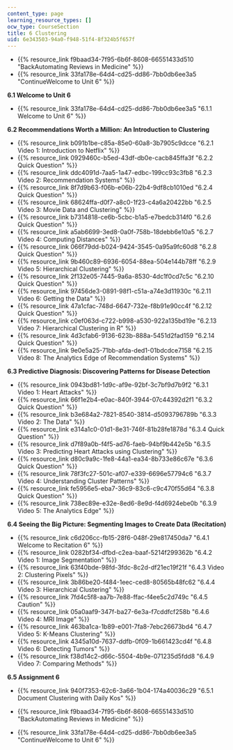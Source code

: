 ```yaml
---
content_type: page
learning_resource_types: []
ocw_type: CourseSection
title: 6 Clustering
uid: 6e343503-94a0-f948-51f4-8f324b5f657f
---
```


*   {{% resource_link f9baad34-7f95-6b6f-8608-66551433d510 "BackAutomating Reviews in Medicine" %}}
*   {{% resource_link 33fa178e-64d4-cd25-dd86-7bb0db6ee3a5 "ContinueWelcome to Unit 6" %}}

**6.1 Welcome to Unit 6**

*   {{% resource_link 33fa178e-64d4-cd25-dd86-7bb0db6ee3a5 "6.1.1 Welcome to Unit 6" %}}

**6.2 Recommendations Worth a Million: An Introduction to Clustering**

*   {{% resource_link b091b1be-c85a-85e0-60a8-3b7905c9dcce "6.2.1 Video 1: Introduction to Netflix" %}}
*   {{% resource_link 0929460c-b5ed-43df-db0e-cacb845ffa3f "6.2.2 Quick Question" %}}
*   {{% resource_link ddc4091d-7aa5-1a47-edbc-199cc93c3fb8 "6.2.3 Video 2: Recommendation Systems" %}}
*   {{% resource_link 8f7d9b63-f06b-e06b-22b4-9df8cb1010ed "6.2.4 Quick Question" %}}
*   {{% resource_link 68624ffa-d0f7-a8c0-1f23-c4a6a20422bb "6.2.5 Video 3: Movie Data and Clustering" %}}
*   {{% resource_link b7314818-ce6b-5cbc-b1a5-e7bedcb314f0 "6.2.6 Quick Question" %}}
*   {{% resource_link a5ab6699-3ed8-0a0f-758b-18debb6e10a5 "6.2.7 Video 4: Computing Distances" %}}
*   {{% resource_link 066f79dd-b024-9424-3545-0a95a9fc60d8 "6.2.8 Quick Question" %}}
*   {{% resource_link 9b460c89-6936-6054-88ea-504e144b78ff "6.2.9 Video 5: Hierarchical Clustering" %}}
*   {{% resource_link 2f132e05-7445-9a6a-8530-4dc1f0cd7c5c "6.2.10 Quick Question" %}}
*   {{% resource_link 97456de3-0891-98f1-c51a-a74e3d11930c "6.2.11 Video 6: Getting the Data" %}}
*   {{% resource_link 47a1cfac-748d-6647-732e-f8b91e90cc4f "6.2.12 Quick Question" %}}
*   {{% resource_link c0ef063d-c722-b998-a530-922a135bd19e "6.2.13 Video 7: Hierarchical Clustering in R" %}}
*   {{% resource_link 4d3cfab6-9136-623b-888a-5451d2fad159 "6.2.14 Quick Question" %}}
*   {{% resource_link 9e0e5a25-71bb-afda-ded1-01bdcdce7158 "6.2.15 Video 8: The Analytics Edge of Recommendation Systems" %}}

**6.3 Predictive Diagnosis: Discovering Patterns for Disease Detection**

*   {{% resource_link 0943bd81-1d9c-af9e-92bf-3c7bf9d7b9f2 "6.3.1 Video 1: Heart Attacks" %}}
*   {{% resource_link 66f1e2b4-e0ac-840f-3944-07c44392d2f1 "6.3.2 Quick Question" %}}
*   {{% resource_link b3e684a2-7821-8540-3814-d5093796789b "6.3.3 Video 2: The Data" %}}
*   {{% resource_link e314a1c0-01d1-8e31-746f-81b28fe1878d "6.3.4 Quick Question" %}}
*   {{% resource_link d7f89a0b-f4f5-ad76-faeb-94bf9b442e5b "6.3.5 Video 3: Predicting Heart Attacks using Clustering" %}}
*   {{% resource_link d80c9a9c-1fe8-44a1-ea34-8b733e86c67e "6.3.6 Quick Question" %}}
*   {{% resource_link 78f3fc27-501c-af07-e339-6696e57794c6 "6.3.7 Video 4: Understanding Cluster Patterns" %}}
*   {{% resource_link fe5956e5-eba7-36c9-83c6-c9c470f55d64 "6.3.8 Quick Question" %}}
*   {{% resource_link 738ec89e-e32e-8ed6-8e9d-f4d6924ebe0b "6.3.9 Video 5: The Analytics Edge" %}}

**6.4 Seeing the Big Picture: Segmenting Images to Create Data (Recitation)**

*   {{% resource_link c6d206cc-fb15-28f6-048f-29e817450da7 "6.4.1 Welcome to Recitation 6" %}}
*   {{% resource_link 0282bf34-dfbd-c2ea-baaf-5214f299362b "6.4.2 Video 1: Image Segmentation" %}}
*   {{% resource_link 63f40bde-98fd-3fdc-8c2d-df21ec19f21f "6.4.3 Video 2: Clustering Pixels" %}}
*   {{% resource_link 3b86be20-f484-1eec-ced8-80565b48fc62 "6.4.4 Video 3: Hierarchical Clustering" %}}
*   {{% resource_link 7fd4c5f8-aa7b-7e88-ffac-f4ee5c2d749c "6.4.5 Caution" %}}
*   {{% resource_link 05a0aaf9-347f-ba27-6e3a-f7cddfcf258b "6.4.6 Video 4: MRI Image" %}}
*   {{% resource_link 463ba1ca-1b89-e001-7fa8-7ebc26673bd4 "6.4.7 Video 5: K-Means Clustering" %}}
*   {{% resource_link 4345a10d-7637-ddfb-0f09-1b661423cd4f "6.4.8 Video 6: Detecting Tumors" %}}
*   {{% resource_link f38d14c2-d66c-5504-4b9e-071235d5fdd8 "6.4.9 Video 7: Comparing Methods" %}}

**6.5 Assignment 6**

*   {{% resource_link 940f7353-62c6-3a66-1b04-174a40036c29 "6.5.1 Document Clustering with Daily Kos" %}}

*   {{% resource_link f9baad34-7f95-6b6f-8608-66551433d510 "BackAutomating Reviews in Medicine" %}}
*   {{% resource_link 33fa178e-64d4-cd25-dd86-7bb0db6ee3a5 "ContinueWelcome to Unit 6" %}}
